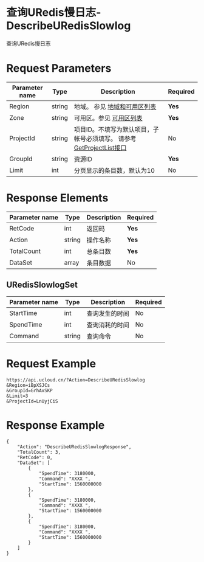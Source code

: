 # 查询URedis慢日志-DescribeURedisSlowlog

查询URedis慢日志

# Request Parameters
|Parameter name|Type|Description|Required|
|---|---|---|---|
|Region|string|地域。 参见 [地域和可用区列表](../summary/regionlist.html)|**Yes**|
|Zone|string|可用区。参见 [可用区列表](../summary/regionlist.html)|**Yes**|
|ProjectId|string|项目ID。不填写为默认项目，子帐号必须填写。 请参考[GetProjectList接口](../summary/get_project_list.html)|No|
|GroupId|string|资源ID|**Yes**|
|Limit|int|分页显示的条目数，默认为10|No|

# Response Elements
|Parameter name|Type|Description|Required|
|---|---|---|---|
|RetCode|int|返回码|**Yes**|
|Action|string|操作名称|**Yes**|
|TotalCount|int|总条目数|**Yes**|
|DataSet|array|条目数据|No|

## URedisSlowlogSet
|Parameter name|Type|Description|Required|
|---|---|---|---|
|StartTime|int|查询发生的时间|No|
|SpendTime|int|查询消耗的时间|No|
|Command|string|查询命令|No|

# Request Example
```
https://api.ucloud.cn/?Action=DescribeURedisSlowlog
&Region=iBpXSJCs
&GroupId=GrhAxSKP
&Limit=3
&ProjectId=LnUyjCiS
```

# Response Example
```
{
    "Action": "DescribeURedisSlowlogResponse", 
    "TotalCount": 3, 
    "RetCode": 0, 
    "DataSet": [
        {
            "SpendTime": 3180000, 
            "Command": "XXXX ", 
            "StartTime": 1560000000
        }, 
        {
            "SpendTime": 3180000, 
            "Command": "XXXX ", 
            "StartTime": 1560000000
        }, 
        {
            "SpendTime": 3180000, 
            "Command": "XXXX ", 
            "StartTime": 1560000000
        }
    ]
}
```

